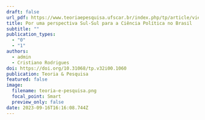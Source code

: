 ```yaml
---
draft: false
url_pdf: https://www.teoriaepesquisa.ufscar.br/index.php/tp/article/view/1060/573
title: Por uma perspectiva Sul-Sul para a Ciência Política no Brasil
subtitle: ""
publication_types:
  - "0"
  - "1"
authors:
  - admin
  - Cristiano Rodrigues
doi: https://doi.org/10.31068/tp.v32i00.1060
publication: Teoria & Pesquisa
featured: false
image:
  filename: teoria-e-pesquisa.png
  focal_point: Smart
  preview_only: false
date: 2023-09-16T16:16:08.744Z
---
```

